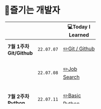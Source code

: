 # 😤즐기는 개발자

<table style="border-collapse: collapse; width: 57.7907%; height: 262px; margin: 3;">
    <thead>
        <tr>
            <th class="빈칸" style="width: 100px;">&nbsp;</th>
            <th class="빈칸" style="width: 100px;" align="center">&nbsp;</th>
            <th class="Learned" style="width: 200px;" align="center">💻Today I Learned</th>
            <th class="Record" style="width: 100px;" align="center">📝Record</th>
            <th class="Important" style="width: 100px;" align="center">🤓Learned About</th>
        </tr>
    </thead>
    <tbody>
        <tr>
            <td class="1주차" style="width: 100px;"><b>7월 1주차 Git/Github</b></td>
            <td class="date" style="width: 100px;" align="center"><code>22.07.07</code></td>
            <td class="Learned" style="width: 200px;" align="left">

[✏️Git / Github](2022.07%201%EC%A3%BC%EC%B0%A8/TIL%2007.07.md)

</td>
<td class="Record" style="width: 100px;" align="center">&nbsp;✅</td>
    <td class="Important" style="width: 100px;" align="center">&nbsp;Add, Commit, Push, Pull, Merge</td>
</tr>
<tr>
<td class="1주차" style="width: 100px;">&nbsp;</td>
<td class="date" style="width: 100px;" align="center"><code>22.07.08</code></td>
<td class="Learned" style="width: 200px;" align="left">

[✏️Job Search](./2022.07%201%EC%A3%BC%EC%B0%A8/TIL%2007.08.md)

</td>
<td class="Record" style="width: 100px;" align="center">&nbsp;✅</td>
<td class="Important" style="width: 100px;" align="center">&nbsp;What kind of developer will I be?</td>
</tr>
<tr>
<td class="2주차" style="width: 100px;"><b>7월 2주차 Python</b></td>
<td class="date" style="width: 100px;" align="center"><code>22.07.11</code></td>
<td class="Learned" style="width: 200px;" align="left">

[✏️Basic Python](./2022.07%202%EC%A3%BC%EC%B0%A8/07.11.md)

</td>
<td class="Record" style="width: 100px;" align="center">&nbsp;✅</td>
<td class="Important" style="width: 100px;" align="center">&nbsp;Code Grammar</td>
</tr>
<tr>
<td class="2주차" style="width: 100px;"></td>
<td class="date" style="width: 100px;" align="center"><code>22.07.12</code></td>
<td class="Learned" style="width: 200px;" align="left">

[✏️Jump To Python](./2022.07%202%EC%A3%BC%EC%B0%A8/07.12.md)

</td>
<td class="Record" style="width: 100px;" align="center">&nbsp;✅</td>
<td class="Important" style="width: 100px;" align="center">&nbsp;for, while, continue, break</td>
</tr>
<tr>
<td class="2주차" style="width: 100px;"></td>
<td class="date" style="width: 100px;" align="center"><code>22.07.13</code></td>
<td class="Learned" style="width: 200px;" align="left">

[✏️Python Function](./2022.07%202%EC%A3%BC%EC%B0%A8/07.13.md)

</td>
<td class="Record" style="width: 100px;" align="center">&nbsp;✅</td>
<td class="Important" style="width: 100px;" align="center">&nbsp;Function</td>
</tr>
<tr>
<td class="2주차" style="width: 100px;"></td>
<td class="date" style="width: 100px;" align="center"><code>22.07.14</code></td>
<td class="Learned" style="width: 200px;" align="left">

[✏️Python Dictionary](2022.07%202%EC%A3%BC%EC%B0%A8/07.14.md)

</td>
<td class="Record" style="width: 100px;" align="center">&nbsp;✅</td>
<td class="Important" style="width: 100px;" align="center">&nbsp;Methods, list, String, Dictionary</td>
</tr>
<tr>
<td class="2주차" style="width: 100px;"></td>
<td class="date" style="width: 100px;" align="center"><code>22.07.15</code></td>
<td class="Learned" style="width: 200px;" align="left">

[✏️Python JASON](2022.07%202%EC%A3%BC%EC%B0%A8/07.15.md)

</td>
<td class="Record" style="width: 100px;" align="center">&nbsp;✅</td>
<td class="Important" style="width: 100px;" align="center">&nbsp;import JSON, with open, dumps, loads</td>
</tr>
<tr>
<td class="3주차" style="width: 100px;"><b>7월 3주차 Python</b></td>
<td class="date" style="width: 100px;" align="center"><code>22.07.18</code></td>
<td class="Learned" style="width: 200px;" align="left">

[✏️Error Debugging](2022.07%203%EC%A3%BC%EC%B0%A8/07.18.md)

</td>
<td class="Record" style="width: 100px;" align="center">&nbsp;✅</td>
<td class="Important" style="width: 100px;" align="center">&nbsp;debugging</td>
</tr>
<tr>
<td class="3주차" style="width: 100px;"></td>
<td class="date" style="width: 100px;" align="center"><code>22.07.19</code></td>
<td class="Learned" style="width: 200px;" align="left">

[✏️Python OOP](./2022.07%203%EC%A3%BC%EC%B0%A8/07.19.md)

</td>
<td class="Record" style="width: 100px;" align="center">&nbsp;✅</td>
<td class="Important" style="width: 100px;" align="center">&nbsp;OOP, ClASS</td>
</tr>
<tr>
<td class="3주차" style="width: 100px;"></td>
<td class="date" style="width: 100px;" align="center"><code>22.07.20</code></td>
<td class="Learned" style="width: 200px;" align="left">

[✏️Python SW Academy](./2022.07%203%EC%A3%BC%EC%B0%A8/07.20.md)

</td>
<td class="Record" style="width: 100px;" align="center">&nbsp;✅</td>
<td class="Important" style="width: 100px;" align="center">&nbsp;CodingTest</td>
</tr>
<tr>
<td class="3주차" style="width: 100px;"></td>
<td class="date" style="width: 100px;" align="center"><code>22.07.21</code></td>
<td class="Learned" style="width: 200px;" align="left">

[✏️Python Module](./2022.07%203%EC%A3%BC%EC%B0%A8/07.21.md)

</td>
<td class="Record" style="width: 100px;" align="center">&nbsp;✅</td>
<td class="Important" style="width: 100px;" align="center">&nbsp;Module</td>
</tr>
<tr>
<td class="3주차" style="width: 100px;"></td>
<td class="date" style="width: 100px;" align="center"><code>22.07.22</code></td>
<td class="Learned" style="width: 200px;" align="left">

[✏️Python API](./2022.07%203%EC%A3%BC%EC%B0%A8/07.22.md)

</td>
<td class="Record" style="width: 100px;" align="center">&nbsp;✅</td>
<td class="Important" style="width: 100px;" align="center">&nbsp;API</td>
</tr>
<tr>
<td class="3주차" style="width: 100px;"><b>7월 4주차 Algorithm</b></td>
<td class="date" style="width: 100px;" align="center"><code>22.07.25</code></td>
<td class="Learned" style="width: 200px;" align="left">

[✏️Algorithm / Code Review](./2022.07%204%EC%A3%BC%EC%B0%A8/07.25.md)

</td>
<td class="Record" style="width: 100px;" align="center">&nbsp;✅</td>
<td class="Important" style="width: 100px;" align="center">&nbsp;Algorithm - Reveiw</td>
</tr>
<td class="4주차" style="width: 100px;"></td>
<td class="date" style="width: 100px;" align="center"><code>22.07.26</code></td>
<td class="Learned" style="width: 200px;" align="left">

[✏️Time Complexity](./2022.07%204%EC%A3%BC%EC%B0%A8/07.26.md)

</td>
<td class="Record" style="width: 100px;" align="center">&nbsp;✅</td>
<td class="Important" style="width: 100px;" align="center">&nbsp;Algorithm - Time Complexity</td>
</tr>
<td class="4주차" style="width: 100px;"></td>
<td class="date" style="width: 100px;" align="center"><code>22.07.27</code></td>
<td class="Learned" style="width: 200px;" align="left">

[✏️Algorithm / Code Review](./2022.07%204%EC%A3%BC%EC%B0%A8/07.27.md)

</td>
<td class="Record" style="width: 100px;" align="center">&nbsp;✅</td>
<td class="Important" style="width: 100px;" align="center">&nbsp;Algorithm - Reveiw</td>
</tr>
<td class="4주차" style="width: 100px;"></td>
<td class="date" style="width: 100px;" align="center"><code>22.07.28</code></td>
<td class="Learned" style="width: 200px;" align="left">

[✏️Algorithm / Code Reveiw](./2022.07%204%EC%A3%BC%EC%B0%A8/07.28.md)

</td>
<td class="Record" style="width: 100px;" align="center">&nbsp;✅</td>
<td class="Important" style="width: 100px;" align="center">&nbsp;Algorithm - Reveiw</td>
</tr>
<td class="4주차" style="width: 100px;"></td>
<td class="date" style="width: 100px;" align="center"><code>22.07.29</code></td>
<td class="Learned" style="width: 200px;" align="left">

[✏️Algorithm / Coding Test](./2022.07%204%EC%A3%BC%EC%B0%A8/07.29.md)

</td>
<td class="Record" style="width: 100px;" align="center">&nbsp;✅</td>
<td class="Important" style="width: 100px;" align="center">&nbsp;Algorithm - Test</td>
</tr>
<td class="1주차" style="width: 100px;"><b>8월 1주차 Algorithm</b></td>
<td class="date" style="width: 100px;" align="center"><code>22.08.01</code></td>
<td class="Learned" style="width: 200px;" align="left">

[✏️Algorithm](./2022.08%201%EC%A3%BC%EC%B0%A8/08.01.md)

</td>
<td class="Record" style="width: 100px;" align="center">&nbsp;✅</td>
<td class="Important" style="width: 100px;" align="center">&nbsp;Data Structure</td>
</tr>
<td class="1주차" style="width: 100px;"></td>
<td class="date" style="width: 100px;" align="center"><code>22.08.02</code></td>
<td class="Learned" style="width: 200px;" align="left">

[✏️Algorithm](./2022.08%201%EC%A3%BC%EC%B0%A8/08.02.md)

</td>
<td class="Record" style="width: 100px;" align="center">&nbsp;✅</td>
<td class="Important" style="width: 100px;" align="center">&nbsp;Data Structure</td>
</tr>
<td class="1주차" style="width: 100px;"></td>
<td class="date" style="width: 100px;" align="center"><code>22.08.03</code></td>
<td class="Learned" style="width: 200px;" align="left">

[✏️Algorithm](./2022.08%201%EC%A3%BC%EC%B0%A8/08.03.md)

</td>
<td class="Record" style="width: 100px;" align="center">&nbsp;✅</td>
<td class="Important" style="width: 100px;" align="center">&nbsp;Data Structure</td>
</tr>
<td class="1주차" style="width: 100px;"></td>
<td class="date" style="width: 100px;" align="center"><code>22.08.04</code></td>
<td class="Learned" style="width: 200px;" align="left">

[✏️Algorithm](./2022.08%201%EC%A3%BC%EC%B0%A8/08.04.md)

</td>
<td class="Record" style="width: 100px;" align="center">&nbsp;✅</td>
<td class="Important" style="width: 100px;" align="center">&nbsp;Data Structure</td>
</tr>
<td class="1주차" style="width: 100px;"><b>8월 2주차 Algorithm</b></td>
<td class="date" style="width: 100px;" align="center"><code>22.08.08</code></td>
<td class="Learned" style="width: 200px;" align="left">

[✏️Algorithm](./2022.08%202%EC%A3%BC%EC%B0%A8/08.08.md)

</td>
<td class="Record" style="width: 100px;" align="center">&nbsp;✅</td>
<td class="Important" style="width: 100px;" align="center">&nbsp;Delta Search</td>
</tr>
<td class="1주차" style="width: 100px;"></td>
<td class="date" style="width: 100px;" align="center"><code>22.08.09</code></td>
<td class="Learned" style="width: 200px;" align="left">

[✏️Algorithm](./2022.08%202%EC%A3%BC%EC%B0%A8/08.09.md)

</td>
<td class="Record" style="width: 100px;" align="center">&nbsp;✅</td>
<td class="Important" style="width: 100px;" align="center">&nbsp;Undirected graph, Directed graph</td>
</tr>
<td class="1주차" style="width: 100px;"></td>
<td class="date" style="width: 100px;" align="center"><code>22.08.10</code></td>
<td class="Learned" style="width: 200px;" align="left">

[✏️Algorithm](./2022.08%202%EC%A3%BC%EC%B0%A8/08.10.md)

</td>
<td class="Record" style="width: 100px;" align="center">&nbsp;✅</td>
<td class="Important" style="width: 100px;" align="center">&nbsp;DFS, BFS</td>
</tr>
<td class="1주차" style="width: 100px;"></td>
<td class="date" style="width: 100px;" align="center"><code>22.08.11</code></td>
<td class="Learned" style="width: 200px;" align="left">

[✏️Algorithm](./2022.08%202%EC%A3%BC%EC%B0%A8/08.11.md)

</td>
<td class="Record" style="width: 100px;" align="center">&nbsp;✅</td>
<td class="Important" style="width: 100px;" align="center">&nbsp;DFS, BFS</td>
</tr>
<td class="3주차" style="width: 100px;"><b>8월 3주차 Data Base</b></td>
    <td class="date" style="width: 100px;" align="center"><code>22.08.16</code></td>
    <td class="Learned" style="width: 200px;" align="left">

[✏️SQLite3](./2022.08%203%EC%A3%BC%EC%B0%A8/08.16.md)

</td>
    <td class="Record" style="width: 100px;" align="center">&nbsp;✅</td>
    <td class="Important" style="width: 100px;" align="center">&nbsp;CRUD(Create Read Update Delete)</td>
</tr>
<td class="3주차" style="width: 100px;"></td>
    <td class="date" style="width: 100px;" align="center"><code>22.08.17</code></td>
    <td class="Learned" style="width: 200px;" align="left">

[✏️SQLite3](./2022.08%203%EC%A3%BC%EC%B0%A8/08.17.md)

</td>
    <td class="Record" style="width: 100px;" align="center">&nbsp;✅</td>
    <td class="Important" style="width: 100px;" align="center">&nbsp;WHERE, ORDER BY</td>
</tr>
<td class="3주차" style="width: 100px;"></td>
    <td class="date" style="width: 100px;" align="center"><code>22.08.18</code></td>
    <td class="Learned" style="width: 200px;" align="left">

[✏️SQLite3](./2022.08%203%EC%A3%BC%EC%B0%A8/08.18.md)

</td>
    <td class="Record" style="width: 100px;" align="center">&nbsp;✅</td>
    <td class="Important" style="width: 100px;" align="center">&nbsp;GROUP BY, ALTER TABLE, HAVING</td>
</tr>
<td class="3주차" style="width: 100px;"></td>
    <td class="date" style="width: 100px;" align="center"><code>22.08.19</code></td>
    <td class="Learned" style="width: 200px;" align="left">

[✏️SQLite3](./2022.08%203%EC%A3%BC%EC%B0%A8/08.19.md)

</td>
    <td class="Record" style="width: 100px;" align="center">&nbsp;✅</td>
    <td class="Important" style="width: 100px;" align="center">&nbsp;CASE, WHEN</td>
</tr>
<td class="3주차" style="width: 100px;"><b>8월 4주차 Data Base</b></td>
    <td class="date" style="width: 100px;" align="center"><code>22.08.22</code></td>
    <td class="Learned" style="width: 200px;" align="left">

[✏️SQLite3](./2022.08%204%EC%A3%BC%EC%B0%A8/08.22.md)

</td>
    <td class="Record" style="width: 100px;" align="center">&nbsp;✅</td>
    <td class="Important" style="width: 100px;" align="center">&nbsp;INNER JOIN,
OUTER JOIN, CROSS JOIN</td>
</tr>
<td class="3주차" style="width: 100px;"></td>
    <td class="date" style="width: 100px;" align="center"><code>22.08.23</code></td>
    <td class="Learned" style="width: 200px;" align="left">

[✏️Modeling](./2022.08%204%EC%A3%BC%EC%B0%A8/08.23.md)

</td>
    <td class="Record" style="width: 100px;" align="center">&nbsp;✅</td>
    <td class="Important" style="width: 100px;" align="center">&nbsp;ERD</td>
</tr>
<td class="3주차" style="width: 100px;"></td>
    <td class="date" style="width: 100px;" align="center"><code>22.08.24</code></td>
    <td class="Learned" style="width: 200px;" align="left">

[✏️ORM](./2022.08%204%EC%A3%BC%EC%B0%A8/08.24.md)

</td>
    <td class="Record" style="width: 100px;" align="center">&nbsp;✅</td>
    <td class="Important" style="width: 100px;" align="center">&nbsp;Create, Read, Update, Delete </td>
</tr>
<td class="3주차" style="width: 100px;"></td>
    <td class="date" style="width: 100px;" align="center"><code>22.08.25</code></td>
    <td class="Learned" style="width: 200px;" align="left">

[✏️Django](./2022.08%204%EC%A3%BC%EC%B0%A8/08.25.md)

</td>
    <td class="Record" style="width: 100px;" align="center">&nbsp;✅</td>
    <td class="Important" style="width: 100px;" align="center">&nbsp;Create, Read, Update, Delete </td>
</tr>
<td class="3주차" style="width: 100px;"></td>
    <td class="date" style="width: 100px;" align="center"><code>22.08.26</code></td>
    <td class="Learned" style="width: 200px;" align="left">

[✏️CodingTest](./2022.08%204%EC%A3%BC%EC%B0%A8/08.26.md)

</td>
    <td class="Record" style="width: 100px;" align="center">&nbsp;✅</td>
    <td class="Important" style="width: 100px;" align="center">&nbsp;CodingTest </td>
</tr>
<td class="3주차" style="width: 100px;"><b>8월 5주차 Web basic</b></td>
    <td class="date" style="width: 100px;" align="center"><code>22.08.29</code></td>
    <td class="Learned" style="width: 200px;" align="left">

[✏️HTML/CSS](2022.08%205%EC%A3%BC%EC%B0%A8/08.29.md)

</td>
    <td class="Record" style="width: 100px;" align="center">&nbsp;✅</td>
    <td class="Important" style="width: 100px;" align="center">&nbsp;HTML/CSS</td>
</tr>
<td class="3주차" style="width: 100px;"></td>
    <td class="date" style="width: 100px;" align="center"><code>22.08.30</code></td>
    <td class="Learned" style="width: 200px;" align="left">

[✏️CSS](2022.08%205%EC%A3%BC%EC%B0%A8/08.30.md)

</td>
    <td class="Record" style="width: 100px;" align="center">&nbsp;✅</td>
    <td class="Important" style="width: 100px;" align="center">&nbsp; CSS </td>
</tr>
<td class="3주차" style="width: 100px;"></td>
    <td class="date" style="width: 100px;" align="center"><code>22.08.31</code></td>
    <td class="Learned" style="width: 200px;" align="left">

[✏️CSS/Flex](2022.08%205%EC%A3%BC%EC%B0%A8/08.31.md)

</td>
    <td class="Record" style="width: 100px;" align="center">&nbsp;✅</td>
    <td class="Important" style="width: 100px;" align="center">&nbsp; Flex </td>
</tr>
<td class="3주차" style="width: 100px;"></td>
    <td class="date" style="width: 100px;" align="center"><code>22.09.01</code></td>
    <td class="Learned" style="width: 200px;" align="left">

[✏️CSS/Flex](/2022.08%205%EC%A3%BC%EC%B0%A8/09.01.md)

</td>
    <td class="Record" style="width: 100px;" align="center">&nbsp;✅</td>
    <td class="Important" style="width: 100px;" align="center">&nbsp; Flex Practice </td>
</tr>
<td class="3주차" style="width: 100px;"></td>
    <td class="date" style="width: 100px;" align="center"><code>22.09.02</code></td>
    <td class="Learned" style="width: 200px;" align="left">

[✏️Pair Programming](/2022.08%205%EC%A3%BC%EC%B0%A8/09.02.md)

</td>
    <td class="Record" style="width: 100px;" align="center">&nbsp;✅</td>
    <td class="Important" style="width: 100px;" align="center">&nbsp; Pair Programming </td>
</tr>
<td class="1주차" style="width: 100px;"><b>9월 1주차 Web</b></td>
    <td class="date" style="width: 100px;" align="center"><code>22.09.05</code></td>
    <td class="Learned" style="width: 200px;" align="left">

[✏️Bootstrap](./2022.09%201%EC%A3%BC%EC%B0%A8/09.05.md)

</td>
    <td class="Record" style="width: 100px;" align="center">&nbsp;✅</td>
    <td class="Important" style="width: 100px;" align="center">&nbsp;Bootstrap</td>
</tr>
<td class="1주차" style="width: 100px;"></td>
    <td class="date" style="width: 100px;" align="center"><code>22.09.06</code></td>
    <td class="Learned" style="width: 200px;" align="left">

[✏️Bootstrap](/2022.09%201%EC%A3%BC%EC%B0%A8/09.06.md)

</td>
    <td class="Record" style="width: 100px;" align="center">&nbsp;✅</td>
    <td class="Important" style="width: 100px;" align="center">&nbsp; Bootstrap </td>
</tr>
<td class="1주차" style="width: 100px;"></td>
    <td class="date" style="width: 100px;" align="center"><code>22.09.07</code></td>
    <td class="Learned" style="width: 200px;" align="left">

[✏️Bootstrap Grid](/2022.09%201%EC%A3%BC%EC%B0%A8/09.07.md)

</td>
    <td class="Record" style="width: 100px;" align="center">&nbsp;✅</td>
    <td class="Important" style="width: 100px;" align="center">&nbsp; Bootstrap Grid System</td>
</tr>
<td class="2주차" style="width: 100px;"><b>9월 2주차 Web</b></td>
    <td class="date" style="width: 100px;" align="center"><code>22.09.13</code></td>
    <td class="Learned" style="width: 200px;" align="left">

[✏️Wep Project](./2022.09%202%EC%A3%BC%EC%B0%A8/09.13.md)

</td>
    <td class="Record" style="width: 100px;" align="center">&nbsp;✅</td>
    <td class="Important" style="width: 100px;" align="center">&nbsp;Pair Programming</td>
</tr>
<td class="2주차" style="width: 100px;"></td>
    <td class="date" style="width: 100px;" align="center"><code>22.09.14</code></td>
    <td class="Learned" style="width: 200px;" align="left">

[✏️Wep Project](./2022.09%202%EC%A3%BC%EC%B0%A8/09.14.md)

</td>
    <td class="Record" style="width: 100px;" align="center">&nbsp;✅</td>
    <td class="Important" style="width: 100px;" align="center">&nbsp;Pair Programming</td>
</tr>
<td class="2주차" style="width: 100px;"></td>
    <td class="date" style="width: 100px;" align="center"><code>22.09.15</code></td>
    <td class="Learned" style="width: 200px;" align="left">

[✏️JavaScript](./2022.09%202%EC%A3%BC%EC%B0%A8/09.15.md)

</td>
    <td class="Record" style="width: 100px;" align="center">&nbsp;✅</td>
    <td class="Important" style="width: 100px;" align="center">&nbsp;MDN JavaScript Docs</td>
</tr>
<td class="2주차" style="width: 100px;"></td>
    <td class="date" style="width: 100px;" align="center"><code>22.09.16</code></td>
    <td class="Learned" style="width: 200px;" align="left">

[✏️JavaScript](./2022.09%202%EC%A3%BC%EC%B0%A8/09.16.md)

</td>
    <td class="Record" style="width: 100px;" align="center">&nbsp;✅</td>
    <td class="Important" style="width: 100px;" align="center">&nbsp;Arrow function, addEventListener</td>
</tr>
<td class="3주차" style="width: 100px;"><b>9월 3주차 JS</b></td>
    <td class="date" style="width: 100px;" align="center"><code>22.09.19</code></td>
    <td class="Learned" style="width: 200px;" align="left">

[✏️JS Event](./2022.09%203%EC%A3%BC%EC%B0%A8/09.19.md)

</td>
    <td class="Record" style="width: 100px;" align="center">&nbsp;✅</td>
    <td class="Important" style="width: 100px;" align="center">&nbsp;Event</td>
</tr>
<td class="3주차" style="width: 100px;"></td>
    <td class="date" style="width: 100px;" align="center"><code>22.09.20</code></td>
    <td class="Learned" style="width: 200px;" align="left">

[✏️React](./2022.09%203%EC%A3%BC%EC%B0%A8/09.20.md)

</td>
    <td class="Record" style="width: 100px;" align="center">&nbsp;✅</td>
    <td class="Important" style="width: 100px;" align="center">&nbsp;React Component</td>
</tr>
<td class="3주차" style="width: 100px;"></td>
    <td class="date" style="width: 100px;" align="center"><code>22.09.21</code></td>
    <td class="Learned" style="width: 200px;" align="left">

[✏️Django + React](./2022.09%203%EC%A3%BC%EC%B0%A8/09.21.md)

</td>
    <td class="Record" style="width: 100px;" align="center">&nbsp;✅</td>
    <td class="Important" style="width: 100px;" align="center">&nbsp;Django, React lifeCycle</td>
</tr>
